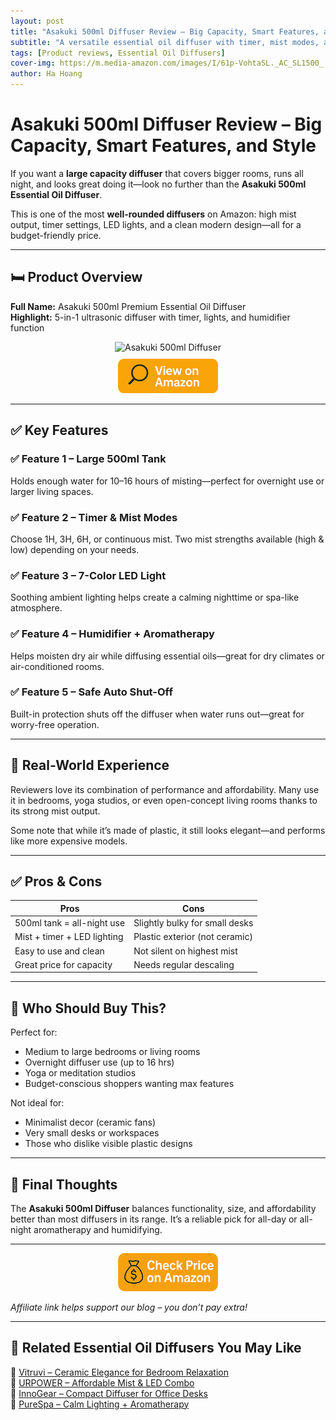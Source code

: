 ```yaml
---
layout: post
title: "Asakuki 500ml Diffuser Review – Big Capacity, Smart Features, and Style"
subtitle: "A versatile essential oil diffuser with timer, mist modes, and large tank for all-night relaxation."
tags: [Product reviews, Essential Oil Diffusers]
cover-img: https://m.media-amazon.com/images/I/61p-VohtaSL._AC_SL1500_.jpg
author: Ha Hoang
---
```


# Asakuki 500ml Diffuser Review – Big Capacity, Smart Features, and Style

If you want a **large capacity diffuser** that covers bigger rooms, runs all night, and looks great doing it—look no further than the **Asakuki 500ml Essential Oil Diffuser**.

This is one of the most **well-rounded diffusers** on Amazon: high mist output, timer settings, LED lights, and a clean modern design—all for a budget-friendly price.

---

## 🛏️ Product Overview

**Full Name:** Asakuki 500ml Premium Essential Oil Diffuser  
**Highlight:** 5-in-1 ultrasonic diffuser with timer, lights, and humidifier function

<div style="text-align:center;">
  <img src="https://m.media-amazon.com/images/I/61p-VohtaSL._AC_SL1500_.jpg" alt="Asakuki 500ml Diffuser" style="width:400px; height:auto;" />
  <br/>
  <a href="https://amzn.to/43hneaC" target="_blank" rel="nofollow sponsored noopener">
    <img src="/assets/img/view.png" alt="View on Amazon" style="width:160px; height:auto; margin-top:10px;" />
  </a>
</div>

---

## ✅ Key Features

### ✅ Feature 1 – Large 500ml Tank  
Holds enough water for 10–16 hours of misting—perfect for overnight use or larger living spaces.

### ✅ Feature 2 – Timer & Mist Modes  
Choose 1H, 3H, 6H, or continuous mist. Two mist strengths available (high & low) depending on your needs.

### ✅ Feature 3 – 7-Color LED Light  
Soothing ambient lighting helps create a calming nighttime or spa-like atmosphere.

### ✅ Feature 4 – Humidifier + Aromatherapy  
Helps moisten dry air while diffusing essential oils—great for dry climates or air-conditioned rooms.

### ✅ Feature 5 – Safe Auto Shut-Off  
Built-in protection shuts off the diffuser when water runs out—great for worry-free operation.

---

## 🧪 Real-World Experience

Reviewers love its combination of performance and affordability. Many use it in bedrooms, yoga studios, or even open-concept living rooms thanks to its strong mist output.

Some note that while it’s made of plastic, it still looks elegant—and performs like more expensive models.

---

## ✅ Pros & Cons

| Pros | Cons |
|------|------|
| 500ml tank = all-night use | Slightly bulky for small desks |
| Mist + timer + LED lighting | Plastic exterior (not ceramic) |
| Easy to use and clean | Not silent on highest mist |
| Great price for capacity | Needs regular descaling |

---

## 👥 Who Should Buy This?

Perfect for:

- Medium to large bedrooms or living rooms  
- Overnight diffuser use (up to 16 hrs)  
- Yoga or meditation studios  
- Budget-conscious shoppers wanting max features

Not ideal for:

- Minimalist decor (ceramic fans)  
- Very small desks or workspaces  
- Those who dislike visible plastic designs

---

## 🤔 Final Thoughts

The **Asakuki 500ml Diffuser** balances functionality, size, and affordability better than most diffusers in its range. It’s a reliable pick for all-day or all-night aromatherapy and humidifying.

---

<div style="text-align:center;">
  <a href="https://amzn.to/43hneaC" target="_blank" rel="nofollow sponsored noopener">
    <img src="/assets/img/checkprice.png" alt="Check price on Amazon" style="width:160px; height:auto;" />
  </a>
</div>

*Affiliate link helps support our blog – you don’t pay extra!*

---

## 🧾 Related Essential Oil Diffusers You May Like

<ul style="list-style: none; padding-left: 0;">
  <li>🔗 <a href="https://havan.yoga/2025-05-14-vitruvi-stone-diffuser-review/">Vitruvi – Ceramic Elegance for Bedroom Relaxation</a></li>
  <li>🔗 <a href="https://havan.yoga/2025-05-14-urpower-2nd-gen-diffuser-review/">URPOWER – Affordable Mist & LED Combo</a></li>
  <li>🔗 <a href="https://havan.yoga/2025-05-14-innogear-diffuser-review/">InnoGear – Compact Diffuser for Office Desks</a></li>
  <li>🔗 <a href="https://havan.yoga/2025-05-14-purespa-diffuser-review/">PureSpa – Calm Lighting + Aromatherapy</a></li>
</ul>
